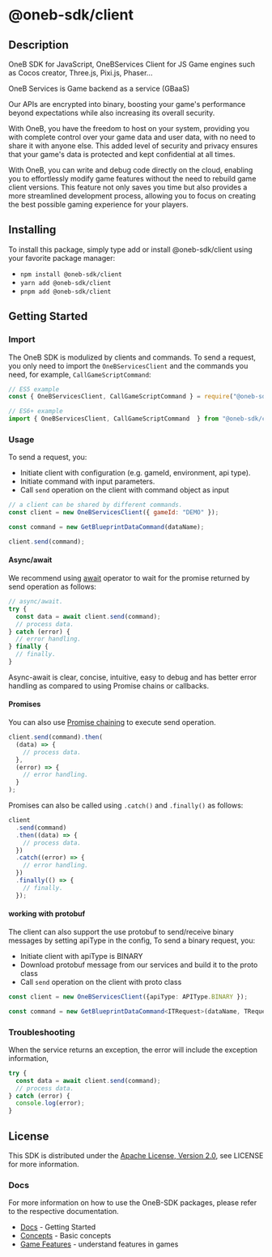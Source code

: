 # @oneb-sdk/client

## Description

OneB SDK for JavaScript, OneBServices Client for JS Game engines such as Cocos creator, Three.js, Pixi.js, Phaser...
<p>OneB Services is Game backend as a service (GBaaS)</p>
<p>Our APIs are encrypted into binary, boosting your game's performance beyond expectations while also increasing its overall security.
</p>
<p>With OneB, you have the freedom to host on your system, providing you with complete control over your game data and user data, with no need to share it with anyone else. This added level of security and privacy ensures that your game's data is protected and kept confidential at all times.</p>
<p>With OneB, you can write and debug code directly on the cloud, enabling you to effortlessly modify game features without the need to rebuild game client versions. This feature not only saves you time but also provides a more streamlined development process, allowing you to focus on creating the best possible gaming experience for your players.</p>

## Installing

To install this package, simply type add or install @oneb-sdk/client
using your favorite package manager:

- `npm install @oneb-sdk/client`
- `yarn add @oneb-sdk/client`
- `pnpm add @oneb-sdk/client`

## Getting Started

### Import

The OneB SDK is modulized by clients and commands.
To send a request, you only need to import the `OneBServicesClient` and
the commands you need, for example, `CallGameScriptCommand`:

```js
// ES5 example
const { OneBServicesClient, CallGameScriptCommand } = require("@oneb-sdk/client");
```

```ts
// ES6+ example
import { OneBServicesClient, CallGameScriptCommand  } from "@oneb-sdk/client";
```

### Usage

To send a request, you:

- Initiate client with configuration (e.g. gameId, environment, api type).
- Initiate command with input parameters.
- Call `send` operation on the client with command object as input

```js
// a client can be shared by different commands.
const client = new OneBServicesClient({ gameId: "DEMO" });

const command = new GetBlueprintDataCommand(dataName);

client.send(command);
```

#### Async/await

We recommend using [await](https://developer.mozilla.org/en-US/docs/Web/JavaScript/Reference/Operators/await)
operator to wait for the promise returned by send operation as follows:

```js
// async/await.
try {
  const data = await client.send(command);
  // process data.
} catch (error) {
  // error handling.
} finally {
  // finally.
}
```

Async-await is clear, concise, intuitive, easy to debug and has better error handling
as compared to using Promise chains or callbacks.

#### Promises

You can also use [Promise chaining](https://developer.mozilla.org/en-US/docs/Web/JavaScript/Guide/Using_promises#chaining)
to execute send operation.

```js
client.send(command).then(
  (data) => {
    // process data.
  },
  (error) => {
    // error handling.
  }
);
```

Promises can also be called using `.catch()` and `.finally()` as follows:

```js
client
  .send(command)
  .then((data) => {
    // process data.
  })
  .catch((error) => {
    // error handling.
  })
  .finally(() => {
    // finally.
  });
```

#### working with protobuf

The client can also support the use protobuf to send/receive binary messages by setting apiType in the config,
To send a binary request, you:

- Initiate client with apiType is BINARY
- Download protobuf message from our services and build it to the proto class
- Call `send` operation on the client with proto class

```ts
const client = new OneBServicesClient({apiType: APIType.BINARY });

const command = new GetBlueprintDataCommand<ITRequest>(dataName, TRequest);

```

### Troubleshooting

When the service returns an exception, the error will include the exception information,

```js
try {
  const data = await client.send(command);
  // process data.
} catch (error) {
  console.log(error);
}
```

## License

This SDK is distributed under the
[Apache License, Version 2.0](http://www.apache.org/licenses/LICENSE-2.0),
see LICENSE for more information.

### Docs

For more information on how to use the OneB-SDK packages, please refer to the respective documentation.

* [Docs](https://oneb.tech/docs/) - Getting Started
* [Concepts](https://oneb.tech/docs/category/basic-concepts) - Basic concepts
* [Game Features](https://oneb.tech/docs/category/game-features) - understand features in games
